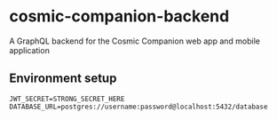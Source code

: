 # cosmic-companion-backend
A GraphQL backend for the Cosmic Companion web app and mobile application

## Environment setup
```text
JWT_SECRET=STRONG_SECRET_HERE
DATABASE_URL=postgres://username:password@localhost:5432/database
```

